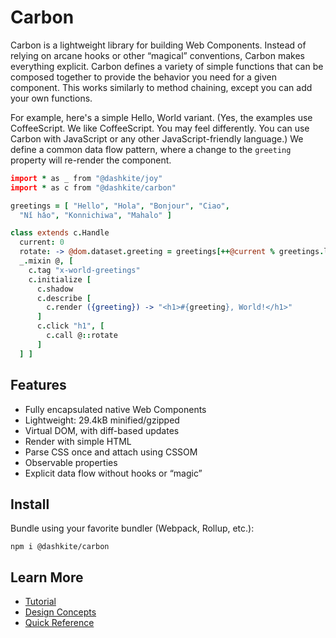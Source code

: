 # Carbon

Carbon is a lightweight library for building Web Components. Instead of relying on arcane hooks or other “magical” conventions, Carbon makes everything explicit. Carbon defines a variety of simple functions that can be composed together to provide the behavior you need for a given component. This works similarly to method chaining, except you can add your own functions.

For example, here's a simple Hello, World variant. (Yes, the examples use CoffeeScript. We like CoffeeScript. You may feel differently. You can use Carbon with JavaScript or any other JavaScript-friendly language.) We define a common data flow pattern, where a change to the `greeting` property will re-render the component.

```coffeescript
import * as _ from "@dashkite/joy"
import * as c from "@dashkite/carbon"

greetings = [ "Hello", "Hola", "Bonjour", "Ciao",
  "Nǐ hǎo", "Konnichiwa", "Mahalo" ]

class extends c.Handle
  current: 0
  rotate: -> @dom.dataset.greeting = greetings[++@current % greetings.length]
  _.mixin @, [
    c.tag "x-world-greetings"
    c.initialize [
      c.shadow
      c.describe [
        c.render ({greeting}) -> "<h1>#{greeting}, World!</h1>"
      ]
      c.click "h1", [
        c.call @::rotate
      ]
  ] ]
```

## Features

- Fully encapsulated native Web Components
- Lightweight: 29.4kB minified/gzipped
- Virtual DOM, with diff-based updates
- Render with simple HTML
- Parse CSS once and attach using CSSOM
- Observable properties
- Explicit data flow without hooks or “magic”

## Install

Bundle using your favorite bundler (Webpack, Rollup, etc.):

```
npm i @dashkite/carbon
```

## Learn More

- [Tutorial](./docs/tutorial.md)
- [Design Concepts](./docs/design-concepts.md)
- [Quick Reference](./docs/quick-reference.md)
